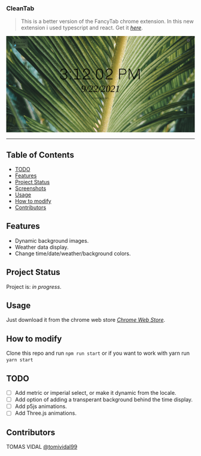 ### CleanTab
> This is a better version of the FancyTab chrome extension. In this new extension i used typescript and react.
> Get it [_here_](https://chrome.google.com/webstore/search/CleanTab).

![CleanTab preview](preview/CleanTabPreview.png?raw=true)

- - - -

## Table of Contents
* [TODO](#todo)
* [Features](#features)
* [Project Status](#project-status)
* [Screenshots](#screenshots)
* [Usage](#usage)
* [How to modify](#how-to-modify)
* [Contributors](#contributors)

## Features
- Dynamic background images.
- Weather data display.
- Change time/date/weather/background colors.

## Project Status
Project is: _in progress_.

## Usage
Just download it from the chrome web store [_Chrome Web Store_](https://chrome.google.com/webstore/search/CleanTab).  

## How to modify
Clone this repo and run `npm run start` or if you want to work with yarn run `yarn start`

## TODO
- [ ] Add metric or imperial select, or make it dynamic from the locale.
- [ ] Add option of adding a transperant background behind the time display.
- [ ] Add p5js animations.
- [ ] Add Three.js animations.

## Contributors
TOMAS VIDAL [@tomividal99](https://github.com/TomiVidal99)
